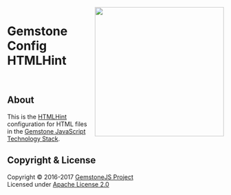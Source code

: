 
<img src="https://rawgit.com/gemstonejs/gemstone-artwork/master/gemstone-logo-white.svg" width="300" align="right" alt=""/>

Gemstone Config HTMLHint
========================

<p/>
<img src="https://nodei.co/npm/gemstone-config-htmlhint.png?downloads=true&stars=true" alt=""/>
<p/>
<img src="https://david-dm.org/rse/gemstone-config-htmlhint.png" alt=""/>

About
-----

This is the [HTMLHint](http://htmlhint.com/) configuration for HTML files in the
[Gemstone JavaScript Technology Stack](http://gemstonejs.com).

Copyright &amp; License
-----------------------

Copyright &copy; 2016-2017 [GemstoneJS Project](http://gemstonejs.com)<br/>
Licensed under [Apache License 2.0](https://spdx.org/licenses/Apache-2.0)

